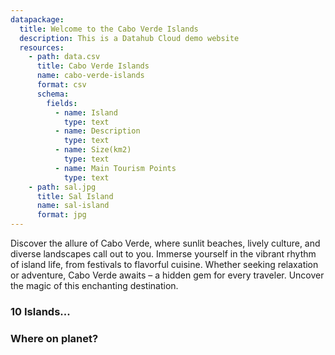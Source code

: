 ```yaml
---
datapackage:
  title: Welcome to the Cabo Verde Islands
  description: This is a Datahub Cloud demo website
  resources:
    - path: data.csv
      title: Cabo Verde Islands
      name: cabo-verde-islands
      format: csv
      schema:
        fields:
          - name: Island
            type: text
          - name: Description
            type: text
          - name: Size(km2)
            type: text
          - name: Main Tourism Points
            type: text
    - path: sal.jpg
      title: Sal Island
      name: sal-island
      format: jpg
---
```


Discover the allure of Cabo Verde, where sunlit beaches, lively culture, and diverse landscapes call out to you. Immerse yourself in the vibrant rhythm of island life, from festivals to flavorful cuisine. Whether seeking relaxation or adventure, Cabo Verde awaits – a hidden gem for every traveler. Uncover the magic of this enchanting destination.

### 10 Islands...

### Where on planet?
